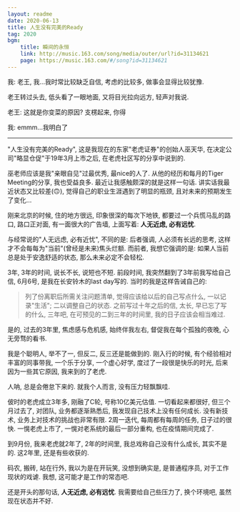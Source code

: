```yaml
---
layout: readme
date: 2020-06-13
title: 人生没有完美的Ready
tag: 2020
bgm:
    title: 瞬间的永恒
    link: http://music.163.com/song/media/outer/url?id=31134621
    page: https://music.163.com/#/song?id=31134621
---
```


我: 老王, 我...我时常比较缺乏自信, 考虑的比较多, 做事会显得比较犹豫.

老王转过头去, 低头看了一眼地面, 又将目光拉向远方, 轻声对我说.

老王: 这就是你变菜的原因? 支楞起来, 你得

我: emmm...我明白了

---

"人生没有完美的Ready", 这是我现在的东家"老虎证券"的创始人巫天华, 在决定公司"略显仓促"于19年3月上市之后, 在老虎社区写的分享中说到的. 

巫老师应该是我"亲眼自见"过最优秀, 最nice的人了. 从他的经历和每月的Tiger Meeting的分享, 我也受益良多. 最近让我感触颇深的就是这样一句话. 讲实话我最近状态又比较差(🙃), 觉得自己的职业生涯遇到了明显的瓶颈, 且对未来的预期发生了变化...

刚来北京的时候, 住的地方很远, 印象很深的每次下地铁, 都要过一个兵慌马乱的路口, 路口正对面, 有一面很大的广告墙, 上面写着: **人无近虑, 必有远忧**.

与经常说的"人无远虑, 必有近忧", 不同的是: 后者强调, 人必须有长远的思考, 这样才不会每每为"当前"(曾经是未来)焦头烂额. 而前者, 我想它强调的是: 如果人当前总是处于安逸舒适的状态, 那么未来必定不会轻松. 

3年, 3年的时间, 说长不长, 说短也不短. 前段时间, 我突然翻到了3年前我写给自己信, 6月6号, 是我在长安铃木的last day写的. 当时的我是这样告诫自己的: 

> 列了份离职后所需关注问题清单, 觉得应该给以后的自己写点什么, 一以记录"生活"; 二以调整自己的状态. 之前写过十年之后的信, 太长, 早已忘了写的什么, 三年吧, 在可预见的二到三年的时间里, 我的日子应该会相当难过.

是的, 过去的3年里, 焦虑感与危机感, 始终伴我左右, 督促我在每个孤独的夜晚, 心无旁骛的看书.

我是个聪明人, 举不了一, 但反二, 反三还是能做到的. 刚入行的时候, 有个经验相对丰富的同事带我, 一个乐于分享, 一个虚心好学, 度过了一段很是快乐的时光, 后来因为一些其它原因, 我来到的了老虎.

人呐, 总是会倦怠下来的. 就我个人而言, 没有压力轻飘飘哇.

佊时的老虎成立3年多, 刚融了C轮, 号称10亿美元估值. 一切看起来都很好, 但三个月过去了, 对团队, 业务都逐渐熟悉后, 我发现自己技术上没有任何成长. 没有新技术, 业务上对技术的挑战也非常有限. 2周一迭代, 每周都有每周的任务, 日子过的很快. 一愰老虎上市了, 一愰对老系统的最后一部分重构, 也在疫情期间完成了.

到9月份, 我来老虎就2年了, 2年的时间里, 我总戏称自己没有什么成长, 其实不是的. 这2年里, 还是有些收获的.

码农, 搬砖, 站在行外, 我以为是在开玩笑, 没想到确实是, 是普通程序员, 对于工作现状的戏谑. 我想, 这可能才是工作的常态吧.

还是开头的那句话, **人无近虑, 必有远忧**. 我需要给自己些压力了, 换个环境吧, 虽然现在状态并不好.
